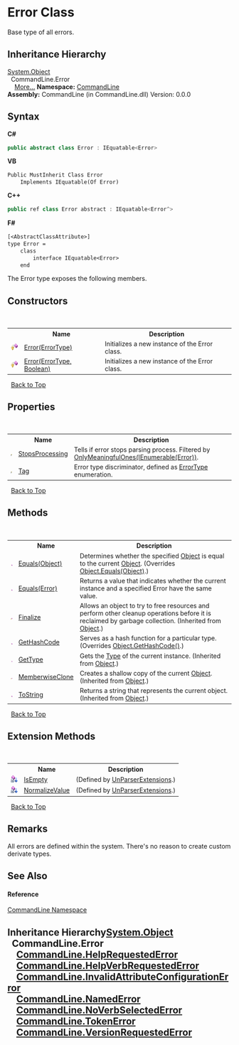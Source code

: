 # Error Class
 

Base type of all errors.


## Inheritance Hierarchy
<a href="https://docs.microsoft.com/dotnet/api/system.object" target="_blank">System.Object</a><br />&nbsp;&nbsp;CommandLine.Error<br />&nbsp;&nbsp;&nbsp;&nbsp;<a href="#inheritance-hierarchy">More...</a>
**Namespace:**&nbsp;<a href="N_CommandLine">CommandLine</a><br />**Assembly:**&nbsp;CommandLine (in CommandLine.dll) Version: 0.0.0

## Syntax

**C#**<br />
``` C#
public abstract class Error : IEquatable<Error>
```

**VB**<br />
``` VB
Public MustInherit Class Error
	Implements IEquatable(Of Error)
```

**C++**<br />
``` C++
public ref class Error abstract : IEquatable<Error^>
```

**F#**<br />
``` F#
[<AbstractClassAttribute>]
type Error =  
    class
        interface IEquatable<Error>
    end
```

The Error type exposes the following members.


## Constructors
&nbsp;<table><tr><th></th><th>Name</th><th>Description</th></tr><tr><td>![Protected method](media/protmethod.gif "Protected method")</td><td><a href="M_CommandLine_Error__ctor">Error(ErrorType)</a></td><td>
Initializes a new instance of the Error class.</td></tr><tr><td>![Protected method](media/protmethod.gif "Protected method")</td><td><a href="M_CommandLine_Error__ctor_1">Error(ErrorType, Boolean)</a></td><td>
Initializes a new instance of the Error class.</td></tr></table>&nbsp;
<a href="#error-class">Back to Top</a>

## Properties
&nbsp;<table><tr><th></th><th>Name</th><th>Description</th></tr><tr><td>![Public property](media/pubproperty.gif "Public property")</td><td><a href="P_CommandLine_Error_StopsProcessing">StopsProcessing</a></td><td>
Tells if error stops parsing process. Filtered by <a href="M_CommandLine_ErrorExtensions_OnlyMeaningfulOnes">OnlyMeaningfulOnes(IEnumerable(Error))</a>.</td></tr><tr><td>![Public property](media/pubproperty.gif "Public property")</td><td><a href="P_CommandLine_Error_Tag">Tag</a></td><td>
Error type discriminator, defined as <a href="T_CommandLine_ErrorType">ErrorType</a> enumeration.</td></tr></table>&nbsp;
<a href="#error-class">Back to Top</a>

## Methods
&nbsp;<table><tr><th></th><th>Name</th><th>Description</th></tr><tr><td>![Public method](media/pubmethod.gif "Public method")</td><td><a href="M_CommandLine_Error_Equals_1">Equals(Object)</a></td><td>
Determines whether the specified <a href="https://docs.microsoft.com/dotnet/api/system.object" target="_blank">Object</a> is equal to the current <a href="https://docs.microsoft.com/dotnet/api/system.object" target="_blank">Object</a>.
 (Overrides <a href="https://docs.microsoft.com/dotnet/api/system.object.equals#System_Object_Equals_System_Object_" target="_blank">Object.Equals(Object)</a>.)</td></tr><tr><td>![Public method](media/pubmethod.gif "Public method")</td><td><a href="M_CommandLine_Error_Equals">Equals(Error)</a></td><td>
Returns a value that indicates whether the current instance and a specified Error have the same value.</td></tr><tr><td>![Protected method](media/protmethod.gif "Protected method")</td><td><a href="https://docs.microsoft.com/dotnet/api/system.object.finalize#System_Object_Finalize" target="_blank">Finalize</a></td><td>
Allows an object to try to free resources and perform other cleanup operations before it is reclaimed by garbage collection.
 (Inherited from <a href="https://docs.microsoft.com/dotnet/api/system.object" target="_blank">Object</a>.)</td></tr><tr><td>![Public method](media/pubmethod.gif "Public method")</td><td><a href="M_CommandLine_Error_GetHashCode">GetHashCode</a></td><td>
Serves as a hash function for a particular type.
 (Overrides <a href="https://docs.microsoft.com/dotnet/api/system.object.gethashcode#System_Object_GetHashCode" target="_blank">Object.GetHashCode()</a>.)</td></tr><tr><td>![Public method](media/pubmethod.gif "Public method")</td><td><a href="https://docs.microsoft.com/dotnet/api/system.object.gettype#System_Object_GetType" target="_blank">GetType</a></td><td>
Gets the <a href="https://docs.microsoft.com/dotnet/api/system.type" target="_blank">Type</a> of the current instance.
 (Inherited from <a href="https://docs.microsoft.com/dotnet/api/system.object" target="_blank">Object</a>.)</td></tr><tr><td>![Protected method](media/protmethod.gif "Protected method")</td><td><a href="https://docs.microsoft.com/dotnet/api/system.object.memberwiseclone#System_Object_MemberwiseClone" target="_blank">MemberwiseClone</a></td><td>
Creates a shallow copy of the current <a href="https://docs.microsoft.com/dotnet/api/system.object" target="_blank">Object</a>.
 (Inherited from <a href="https://docs.microsoft.com/dotnet/api/system.object" target="_blank">Object</a>.)</td></tr><tr><td>![Public method](media/pubmethod.gif "Public method")</td><td><a href="https://docs.microsoft.com/dotnet/api/system.object.tostring#System_Object_ToString" target="_blank">ToString</a></td><td>
Returns a string that represents the current object.
 (Inherited from <a href="https://docs.microsoft.com/dotnet/api/system.object" target="_blank">Object</a>.)</td></tr></table>&nbsp;
<a href="#error-class">Back to Top</a>

## Extension Methods
&nbsp;<table><tr><th></th><th>Name</th><th>Description</th></tr><tr><td>![Private Extension Method](media/privextension.gif "Private Extension Method")</td><td><a href="M_CommandLine_UnParserExtensions_IsEmpty">IsEmpty</a></td><td> (Defined by <a href="T_CommandLine_UnParserExtensions">UnParserExtensions</a>.)</td></tr><tr><td>![Private Extension Method](media/privextension.gif "Private Extension Method")</td><td><a href="M_CommandLine_UnParserExtensions_NormalizeValue">NormalizeValue</a></td><td> (Defined by <a href="T_CommandLine_UnParserExtensions">UnParserExtensions</a>.)</td></tr></table>&nbsp;
<a href="#error-class">Back to Top</a>

## Remarks
All errors are defined within the system. There's no reason to create custom derivate types.

## See Also


#### Reference
<a href="N_CommandLine">CommandLine Namespace</a><br />

## Inheritance Hierarchy<a href="https://docs.microsoft.com/dotnet/api/system.object" target="_blank">System.Object</a><br />&nbsp;&nbsp;CommandLine.Error<br />&nbsp;&nbsp;&nbsp;&nbsp;<a href="T_CommandLine_HelpRequestedError">CommandLine.HelpRequestedError</a><br />&nbsp;&nbsp;&nbsp;&nbsp;<a href="T_CommandLine_HelpVerbRequestedError">CommandLine.HelpVerbRequestedError</a><br />&nbsp;&nbsp;&nbsp;&nbsp;<a href="T_CommandLine_InvalidAttributeConfigurationError">CommandLine.InvalidAttributeConfigurationError</a><br />&nbsp;&nbsp;&nbsp;&nbsp;<a href="T_CommandLine_NamedError">CommandLine.NamedError</a><br />&nbsp;&nbsp;&nbsp;&nbsp;<a href="T_CommandLine_NoVerbSelectedError">CommandLine.NoVerbSelectedError</a><br />&nbsp;&nbsp;&nbsp;&nbsp;<a href="T_CommandLine_TokenError">CommandLine.TokenError</a><br />&nbsp;&nbsp;&nbsp;&nbsp;<a href="T_CommandLine_VersionRequestedError">CommandLine.VersionRequestedError</a><br />